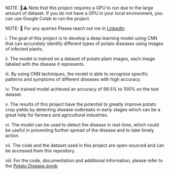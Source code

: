 NOTE:  📌⚠️ Note that this project requires a GPU to run due to the large amount of dataset. If you do not have a GPU in your local environment, you can use Google Colab to run the project.

NOTE: 📌  For any queries Please reach out me in [LinkedIn](https://www.linkedin.com/in/basavaraj-n-hirebidari-94982b1a9)


i.	The goal of this project is to develop a deep learning model using CNN that can accurately identify different types of potato diseases using images of infected plants.

ii.	The model is trained on a dataset of potato plant images, each image labeled with the disease it represents.

iii.	By using CNN techniques, the model is able to recognize specific patterns and symptoms of different diseases with high accuracy.

iv.	The trained model achieved an accuracy of 99.5% to 100% on the test dataset.

v.	The results of this project have the potential to greatly improve potato crop yields by detecting disease outbreaks in early stages which can be a great help for farmers and agricultural industries.

vi.	The model can be used to detect the disease in real-time, which could be useful in preventing further spread of the disease and to take timely action.

vii.	The code and the dataset used in this project are open-sourced and can be accessed from this repository.

viii.	For the code, documentation and additional information, please refer to the [Potato Disease.ipynb](https://github.com/nhBasavaraj/nhBasavaraj/blob/main/Potato%20Disease/DS_DL_Potato_project.ipynb)

